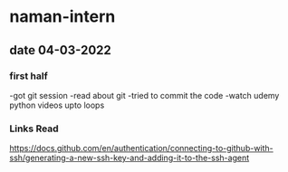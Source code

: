 # naman-intern

## date 04-03-2022

### first half
-got git session
-read about git
-tried to commit the code 
-watch udemy python videos upto loops 

### Links Read
https://docs.github.com/en/authentication/connecting-to-github-with-ssh/generating-a-new-ssh-key-and-adding-it-to-the-ssh-agent
 
